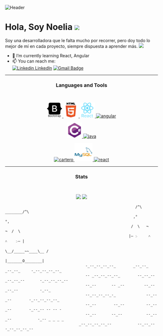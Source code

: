 ![Header](https://github.com/NANA1207/NANA1207/assets/74752173/2980d6d8-9108-44e6-af8a-8cf639d9d7019)

# Hola, Soy Noelia <img src="https://user-images.githubusercontent.com/5679180/79618120-0daffb80-80be-11ea-819e-d2b0fa904d07.gif" width="27px"> 
Soy una desarrolladora que le falta mucho por recorrer, pero doy todo lo mejor de mí en cada proyecto, siempre dispuesta a aprender más. <img src="https://media.giphy.com/media/WUlplcMpOCEmTGBtBW/giphy.gif" width="40px"> 

- 🌱 I’m currently learning React, Angular
- 📫 You can reach me:
  <br/>
   [![Linkedin](https://i.stack.imgur.com/gVE0j.png) LinkedIn]()    [![Gmail Badge](https://img.shields.io/badge/-Gmail-c14438?style=flat-square&logo=Gmail&logoColor=white&link=mailto:pelosdegato1207.com)](mailto:pelosdegato1207@gmail.com)

<hr>
<h3 align="center">Languages and Tools</h3>

</br>
<p align="center">
  <a href="https://getbootstrap.com"  target="_blank" rel="noreferrer"> <img src="https://raw.githubusercontent.com/devicons/devicon/master/icons/bootstrap/bootstrap-plain-wordmark.svg" alt="bootstrap" width="50" height="50"/> </a>
  <a href="https://www.w3.org/html/" target="_blank" rel="noreferrer" > <img src="https://raw.githubusercontent.com/devicons/devicon/master/icons/html5/html5-original-wordmark.svg" alt="html5" width="50" height="50"/> </a>
  <a href="https://reactjs.org/" target="_blank" rel="noreferrer"> <img src="https://raw.githubusercontent.com/devicons/devicon/master/icons/react/react-original-wordmark.svg" alt="react" width="50" height="50"/> </a>
    <a href="https://angular.io " target="_blank" rel="noreferrer"> <img src="https://angular.io/assets/images/logos/angular/angular.svg" alt="angular" width="50" height=" 50"/> </a> 
    </p>

    
  <p align="center">
  <a href="https:// www.w3schools.com/cs/" target="_blank" rel="noreferrer"> <img src="https://raw.githubusercontent.com/devicons/devicon/master/icons/csharp/csharp-original.svg " alt="csharp" width="50" height="50"/> </a>
  <a href="https://www.java.com" target="_blank" rel="noreferrer"> <img src="https://www.vectorlogo.zone/logos/java/java-ar21.svg" alt="java" width="70" height="50"/> </a>
  </p>
  
  <p align="center">
    <a href="https://postman.com" target="_blank" rel="noreferrer"> <img src="https://www.vectorlogo.zone/logos/getpostman/getpostman-icon.svg" alt="cartero" ancho="20" altura="20"/> </a> 
  <a href="https://www.mysql.com/" target="_blank" rel="noreferrer"> <img src="https://raw.githubusercontent.com/devicons/devicon/master/icons/mysql/mysql-original-wordmark.svg" alt="mysql" width="60" height="60"/> </a>
  <a href="https://code.visualstudio.com/" target="_blank" rel="noreferrer"> <img src="https://cdn.svgporn.com/logos/visual-studio-code.svg" alt="react" width="50" height="50"/> </a>
  
</p>

<hr>
<h3 align="center">Stats</h3>
</br>
 <p align="center">
  <img src ="https://github-readme-stats.vercel.app/api?username=NANA1207&show_icons=true&count_private=true&theme=default&hide_border=true&hide=issues,contribs">  
   <img src="https://github-readme-stats.vercel.app/api/top-langs/?username=NANA1207&layout=compact" />
</p>


                          
                                                                /^\ ________/^\
                                                               ,°             °,
                                                              /  \   ¬     ¬  /  \
                                                             |— ჻     ˄   ˄    ჻— |
                                                              \__/_____~~____\__ /
                                                               |_______O________|
                                         -_--_--_--_--_        _--_--_       _--_--_     -_--_--_--_--_
                                         -- _--_--_--_--_        --_--_--_--_--_--       -_--_--_--_--
                                         --_--       -- _--         --_--_--_--          -_--_
                                         --_--_--_--_-_              --_--_--	     -_--_--_--_--_
                                         --_--        --_--          --_--_--	     -_--_-- -- -- -
                                         --_--       --_--	         --_--_--            -_-- _ _ _ _ 
                            	      _--_--_--_--_--	         --_--_--            -_--_--_--_--



